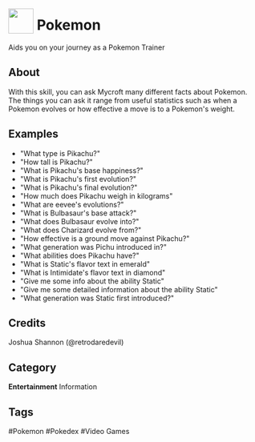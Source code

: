 # <img src='https://newvitruvian.com/images/pokeball-clipart-3.png' card_color='#40DBB0' width='50' style='vertical-align:bottom'/> Pokemon 
Aids you on your journey as a Pokemon Trainer

## About 
With this skill, you can ask Mycroft many different facts about Pokemon. The things you can ask it range from useful statistics such as when a Pokemon evolves or how effective a move is to a Pokemon's weight.


## Examples
* "What type is Pikachu?"
* "How tall is Pikachu?"
* "What is Pikachu's base happiness?"
* "What is Pikachu's first evolution?"
* "What is Pikachu's final evolution?"
* "How much does Pikachu weigh in kilograms"
* "What are eevee's evolutions?"
* "What is Bulbasaur's base attack?"
* "What does Bulbasaur evolve into?"
* "What does Charizard evolve from?"
* "How effective is a ground move against Pikachu?"
* "What generation was Pichu introduced in?"
* "What abilities does Pikachu have?"
* "What is Static's flavor text in emerald"
* "What is Intimidate's flavor text in diamond"
* "Give me some info about the ability Static"
* "Give me some detailed information about the ability Static"
* "What generation was Static first introduced?"

## Credits 
Joshua Shannon (@retrodaredevil)



## Category
**Entertainment**
Information

## Tags
#Pokemon
#Pokedex
#Video Games
